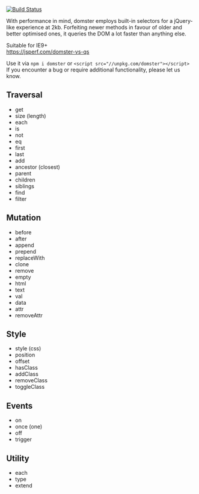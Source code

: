 [![Build Status](https://travis-ci.org/murger/domster.svg?branch=master)](https://travis-ci.org/murger/domster)

With performance in mind, domster employs built-in selectors for a jQuery-like
experience at 2kb. Forfeiting newer methods in favour of older and better
optimised ones, it queries the DOM a lot faster than anything else.

Suitable for IE9+\
https://jsperf.com/domster-vs-qs

Use it via `npm i domster` or `<script src="//unpkg.com/domster"></script>`\
If you encounter a bug or require additional functionality, please let us know.

## Traversal
* get
* size (length)
* each
* is
* not
* eq
* first
* last
* add
* ancestor (closest)
* parent
* children
* siblings
* find
* filter

## Mutation
* before
* after
* append
* prepend
* replaceWith
* clone
* remove
* empty
* html
* text
* val
* data
* attr
* removeAttr

## Style
* style (css)
* position
* offset
* hasClass
* addClass
* removeClass
* toggleClass

## Events
* on
* once (one)
* off
* trigger

## Utility
* each
* type
* extend